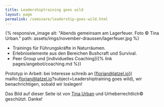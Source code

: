 ```yaml
---
title: Leadershiptraining goes wild
layout: page
permalink: /seminare/leadership-goes-wild.html
---
```

{% responsive_image 
alt: "Abends gemeinsam am Lagerfeuer. Foto © Tina Urban."
path: assets/imgs/november-draussen/lagerfeuer.jpg %}

- Trainings für Führungskräfte in Naturräumen.   
- Erlebniselemente aus den Bereichen Bushcraft und Survival. 
- Peer Group und [individuelles Coaching]({% link pages/angebot/coaching.md %})   

Prototyp in Arbeit: bei Interesse schreib an [florian@latzel.io](
mailto:florian@latzel.io?subject=Leadershiptraining goes wild),
wir benachrichtigen, sobald wir loslegen!

Das Bild auf dieser Seite ist von [Tina Urban](https://tinaurban.de/) 
und Urheberrechtlich© geschützt. Danke!
